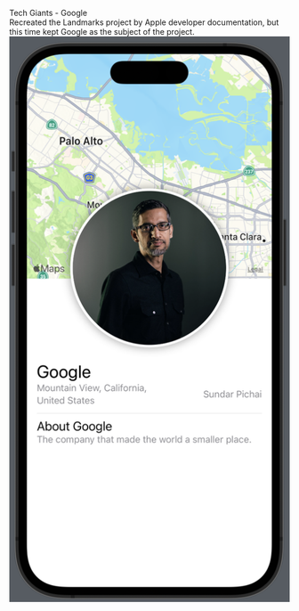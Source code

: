 Tech Giants - Google <br>
Recreated the Landmarks project by Apple developer documentation, but this time kept Google as the subject of the project. <br>
<img src="images/output-image.png">